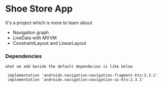 # Shoe Store App

It's a project which is more to learn about
  - Navigation graph
  - LiveData with MVVM
  - ConstraintLayout and LinearLayout

### Dependencies

```
what we add beside the default dependecies is like below

 implementation 'androidx.navigation:navigation-fragment-ktx:2.3.1'
 implementation 'androidx.navigation:navigation-ui-ktx:2.3.1'
```
